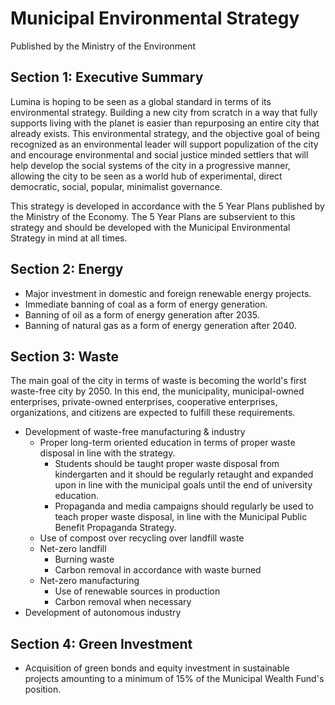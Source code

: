 # Municipal Environmental Strategy
Published by the Ministry of the Environment
## Section 1: Executive Summary
Lumina is hoping to be seen as a global standard in terms of its environmental strategy. Building a new city from scratch in a way that fully supports living with the planet is easier than repurposing an entire city that already exists. This environmental strategy, and the objective goal of being recognized as an environmental leader will support populization of the city and encourage environmental and social justice minded settlers that will help develop the social systems of the city in a progressive manner, allowing the city to be seen as a world hub of experimental, direct democratic, social, popular, minimalist governance.

This strategy is developed in accordance with the 5 Year Plans published by the Ministry of the Economy. The 5 Year Plans are subservient to this strategy and should be developed with the Municipal Environmental Strategy in mind at all times.
## Section 2: Energy
* Major investment in domestic and foreign renewable energy projects.
* Immediate banning of coal as a form of energy generation.
* Banning of oil as a form of energy generation after 2035.
* Banning of natural gas as a form of energy generation after 2040.
## Section 3: Waste
The main goal of the city in terms of waste is becoming the world's first waste-free city by 2050. In this end, the municipality, municipal-owned enterprises, private-owned enterprises, cooperative enterprises, organizations, and citizens are expected to fulfill these requirements.
* Development of waste-free manufacturing & industry
  * Proper long-term oriented education in terms of proper waste disposal in line with the strategy.
    * Students should be taught proper waste disposal from kindergarten and it should be regularly retaught and expanded upon in line with the municipal goals until the end of university education.
    * Propaganda and media campaigns should regularly be used to teach proper waste disposal, in line with the Municipal Public Benefit Propaganda Strategy.
  * Use of compost over recycling over landfill waste
  * Net-zero landfill
    * Burning waste
    * Carbon removal in accordance with waste burned
  * Net-zero manufacturing
    * Use of renewable sources in production
    * Carbon removal when necessary
* Development of autonomous industry
## Section 4: Green Investment
* Acquisition of green bonds and equity investment in sustainable projects amounting to a minimum of 15% of the Municipal Wealth Fund's position.
